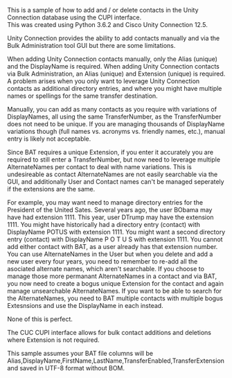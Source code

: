 This is a sample of how to add and / or delete contacts in the Unity Connection database using the CUPI interface.  
This was created using Python 3.6.2 and Cisco Unity Connection 12.5.

Unity Connection provides the ability to add contacts manually and via the Bulk Administration tool GUI but there are some limitations.

When adding Unity Connection contacts manually, only the Alias (unique) and the DisplayName is required.
When adding Unity Connection contacts via Bulk Administration, an Alias (unique) and Extension (unique) is required.
A problem arises when you only want to leverage Unity Connection contacts as additional directory entries,
and where you might have multiple names or spellings for the same transfer destination.

Manually, you can add as many contacts as you require with variations of DisplayNames, all using the same TransferNumber, as the TransferNumber does not need to be unique.
If you are managing thousands of DisplayName variations though (full names vs. acronyms vs. friendly names, etc.), manual entry is likely not acceptable.

Since BAT requires a unique Extension, if you enter it accurately you are required to still enter a TransferNumber,
but now need to leverage multiple AlternateNames per contact to deal with name variations.
This is undesireable as contact AlternateNames are not easily searchable via the GUI,
and additionally User and Contact names can't be managed seperately if the extensions are the same.

For example, you may want need to manage directory entries for the President of the United Sates.
Several years ago, the user BObama may have had extension 1111.
This year, user DTrump may have the extension 1111.
You might have historically had a directory entry (contact) with DisplayName POTUS with extension 1111.
You might want a second directory entry (contact) with DisplayName P O T U S with extension 1111.
You cannot add either contact with BAT, as a user already has that extension number.
You can use AlternateNames in the User but when you delete and add a new user every four years, you need to remember to re-add all the asociated alternate names, which aren't searchable.
If you choose to manage those more permanant AlternateNames in a contact and via BAT, you now need to create a bogus unique Extension for the contact and again manage unsearchable AlternateNames.
If you want to be able to search for the AlternateNames, you need to BAT multiple contacts with multiple bogus Extesnsions and use the DisplayName in each instead.

None of this is perfect.

The CUC CUPI interface allows for bulk contact additions and deletions where Extension is not required.

This sample assumes your BAT file columns will be Alias,DisplayName,FirstName,LastName,TransferEnabled,TransferExtension and saved in UTF-8 format without BOM.

